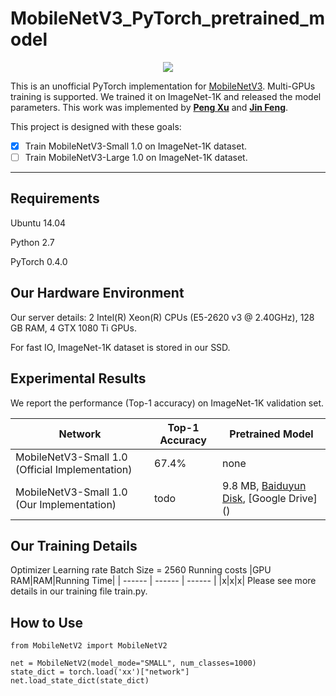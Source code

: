 
# MobileNetV3_PyTorch_pretrained_model

<div align=center><img src="https://github.com/PengBoXiangShang/net_pytorch/blob/master/figures/MobileNet_V3_block.png"/></div>

This is an unofficial PyTorch implementation for [MobileNetV3](https://arxiv.org/abs/1905.02244). Multi-GPUs training is supported. We trained it on ImageNet-1K and released the model parameters. This work was   implemented by **[Peng Xu](http://www.pengxu.net)** and **[Jin Feng](https://github.com/JinDouer)**.

This project is designed with these goals:
- [x] Train MobileNetV3-Small 1.0 on ImageNet-1K dataset.
- [ ] Train MobileNetV3-Large 1.0 on ImageNet-1K dataset.

-----
## Requirements

Ubuntu 14.04

Python 2.7

PyTorch 0.4.0

## Our Hardware Environment

Our server details:
2 Intel(R) Xeon(R) CPUs (E5-2620 v3 @ 2.40GHz), 128 GB RAM,
4 GTX 1080 Ti GPUs.

For fast IO, ImageNet-1K dataset is stored in our SSD.

## Experimental Results
We report the performance (Top-1 accuracy) on ImageNet-1K validation set.

| Network | Top-1 Accuracy | Pretrained Model|
| ------ | ------ | ------ |
|MobileNetV3-Small 1.0 (Official Implementation)|67.4%|none|
|MobileNetV3-Small 1.0 (Our Implementation)|todo|9.8 MB, [Baiduyun Disk](https://pan.baidu.com/s/1MNb0oTrFkcnw-GD3O2Ys1Q：), [Google Drive] ()|

## Our Training Details
Optimizer
Learning rate
Batch Size = 2560
Running costs
|GPU RAM|RAM|Running Time|
| ------ | ------ | ------ |
|x|x|x|
Please see more details in our training file train.py.


## How to Use
```
from MobileNetV2 import MobileNetV2

net = MobileNetV2(model_mode="SMALL", num_classes=1000)
state_dict = torch.load('xx')["network"]
net.load_state_dict(state_dict)

```


